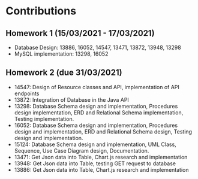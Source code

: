 # Contributions

## Homework 1 (15/03/2021 - 17/03/2021)

- Database Design: 13886, 16052, 14547, 13471, 13872, 13948, 13298
- MySQL implementation: 13298, 16052

## Homework 2 (due 31/03/2021)

- 14547: Design of Resource classes and API, implementation of API endpoints
- 13872: Integration of Database in the Java API
- 13298: Database Schema design and implementation, Procedures design implementation, ERD and Relational Schema implementation, Testing implementation.
- 16052: Database Schema design and implementation, Procedures design and implementation, ERD and Relational Schema design, Testing design and implementation.
- 15124: Database Schema design and implementation, UML Class, Sequence, Use Case Diagram design, Documentation.
- 13471: Get Json data into Table, Chart.js research and implementation
- 13948: Get Json data into Table, testing GET request to database
- 13886: Get Json data into Table, Chart.js research and implementation

